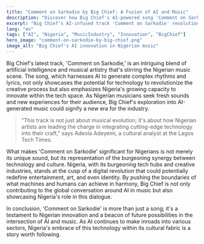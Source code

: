 ```yaml
---
title: "Comment on Sarkodie by Big Chief: A Fusion of AI and Music"
description: "Discover how Big Chief's AI-powered song 'Comment on Sarkodie' is reshaping Nigeria's music scene."
excerpt: "Big Chief's AI-infused track 'Comment on Sarkodie' revolutionizes Nigerian music."
lang: "en"
tags: ["AI", "Nigeria", "MusicIndustry", "Innovation", "BigChief"]
hero_image: "comment-on-sarkodie-by-big-chief.png"
image_alt: "Big Chief's AI innovation in Nigerian music"
---
```


Big Chief's latest track, 'Comment on Sarkodie,' is an intriguing blend of artificial intelligence and musical artistry that's stirring the Nigerian music scene. The song, which harnesses AI to generate complex rhythms and lyrics, not only showcases the potential for technology to revolutionize the creative process but also emphasizes Nigeria's growing capacity to innovate within the tech space. As Nigerian musicians seek fresh sounds and new experiences for their audience, Big Chief's exploration into AI-generated music could signify a new era for the industry.

> "This track is not just about musical evolution; it's about how Nigerian artists are leading the charge in integrating cutting-edge technology into their craft," says Adeola Adeyemi, a cultural analyst at the Lagos Tech Times.

What makes 'Comment on Sarkodie' significant for Nigerians is not merely its unique sound, but its representation of the burgeoning synergy between technology and culture. Nigeria, with its burgeoning tech hubs and creative industries, stands at the cusp of a digital revolution that could potentially redefine entertainment, art, and even identity. By pushing the boundaries of what machines and humans can achieve in harmony, Big Chief is not only contributing to the global conversation around AI in music but also showcasing Nigeria's role in this dialogue.

In conclusion, 'Comment on Sarkodie' is more than just a song; it's a testament to Nigerian innovation and a beacon of future possibilities in the intersection of AI and music. As AI continues to make inroads into various sectors, Nigeria's embrace of this technology within its cultural fabric is a story worth following.